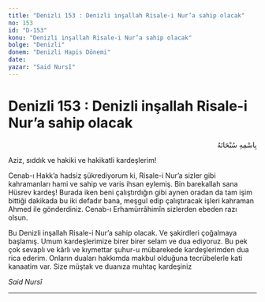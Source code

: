 ```yaml
---
title: "Denizli 153 : Denizli inşallah Risale-i Nur’a sahip olacak"
no: 153
id: "D-153"
konu: "Denizli inşallah Risale-i Nur’a sahip olacak"
bolge: "Denizli"
donem: "Denizli Hapis Dönemi"
date: 
yazar: "Said Nursî"
---
```


# Denizli 153 : Denizli inşallah Risale-i Nur’a sahip olacak

<p class="arabic" dir="rtl" title="Meal: “Her türlü noksan sıfatlardan yüce olan Allah’ın adıyla.”">بِاسْمِهِ سُبْحَانَهُ</p>

Aziz, sıddık ve hakiki ve hakikatli kardeşlerim!

Cenab-ı Hakk’a hadsiz şükrediyorum ki, Risale-i Nur’a sizler gibi kahramanları hami ve sahip ve varis ihsan eylemiş. Bin barekallah sana Hüsrev kardeş! Burada iken beni çalıştırdığın gibi aynen oradan da tam işim bittiği dakikada bu iki defadır bana, meşgul edip çalıştıracak işleri kahraman Ahmed ile gönderdiniz. Cenab-ı Erhamürrâhimîn sizlerden ebeden razı olsun.

Bu Denizli inşallah Risale-i Nur’a sahip olacak. Ve şakirdleri çoğalmaya başlamış. Umum kardeşlerimize birer birer selam ve dua ediyoruz. Bu pek çok sevaplı ve kârlı ve kıymettar şuhur-u mübarekede kardeşlerimden dua rica ederim. Onların duaları hakkımda makbul olduğuna tecrübelerle kati kanaatim var. Size müştak ve duanıza muhtaç kardeşiniz

*Said Nursî*

***
